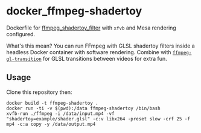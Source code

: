 # docker_ffmpeg-shadertoy

Dockerfile for [ffmpeg_shadertoy_filter](https://gitlab.com/kriwkrow/ffmpeg_shadertoy_filter) with `xfvb` and Mesa rendering configured.

What's this mean? You can run FFmpeg with GLSL shadertoy filters inside a headless Docker container with software rendering. Combine with [`ffmpeg-gl-transition`](https://github.com/transitive-bullshit/ffmpeg-gl-transition) for GLSL transitions between videos for extra fun.

## Usage

Clone this repository then:

    docker build -t ffmpeg-shadertoy .
    docker run -ti -v $(pwd):/data ffmpeg-shadertoy /bin/bash
    xvfb-run ./ffmpeg -i /data/input.mp4 -vf "shadertoy=example/shader.glsl" -c:v libx264 -preset slow -crf 25 -f mp4 -c:a copy -y /data/output.mp4
